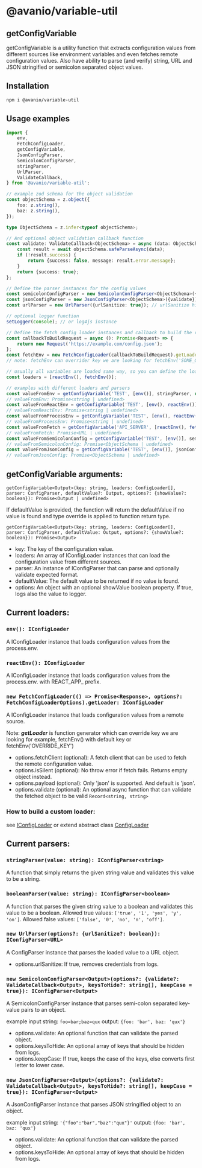 # @avanio/variable-util

## getConfigVariable

getConfigVariable is a utility function that extracts configuration values from different sources like environment variables and even fetches remote configuration values.
Also have ability to parse (and verify) string, URL and JSON stringified or semicolon separated object values.

## Installation

```bash
npm i @avanio/variable-util
```

## Usage examples

```typescript
import {
	env,
	FetchConfigLoader,
	getConfigVariable,
	JsonConfigParser,
	SemicolonConfigParser,
	stringParser,
	UrlParser,
	ValidateCallback,
} from '@avanio/variable-util';

// example zod schema for the object validation
const objectSchema = z.object({
	foo: z.string(),
	baz: z.string(),
});

type ObjectSchema = z.infer<typeof objectSchema>;

// And optional object validation callback function
const validate: ValidateCallback<ObjectSchema> = async (data: ObjectSchema) => {
	const result = await objectSchema.safeParseAsync(data);
	if (!result.success) {
		return {success: false, message: result.error.message};
	}
	return {success: true};
};

// Define the parser instances for the config values
const semicolonConfigParser = new SemicolonConfigParser<ObjectSchema>({validate}); // optional validate callback
const jsonConfigParser = new JsonConfigParser<ObjectSchema>({validate});  // optional validate callback
const urlParser = new UrlParser({urlSanitize: true}); // urlSanitize hides credentials from logs

// optional logger function
setLogger(console); // or log4js instance

// Define the fetch config loader instances and callback to build the request
const callbackToBuildRequest = async (): Promise<Request> => {
	return new Request('https://example.com/config.json');
};
const fetchEnv = new FetchConfigLoader(callbackToBuildRequest).getLoader;
// note: fetchEnv can overrider key we are looking for fetchEnv('SOME_OTHER_KEY');

// usually all variables are loaded same way, so you can define the loaders array just once.
const loaders = [reactEnv(), fetchEnv()];

// examples with different loaders and parsers
const valueFromEnv = getConfigVariable('TEST', [env()], stringParser, undefined, {showValue: true});
// valueFromEnv: Promise<string | undefined>
const valueFromReactEnv = getConfigVariable('TEST', [env(), reactEnv()], stringParser, undefined, {showValue: true});
// valueFromReactEnv: Promise<string | undefined>
const valueFromProcessEnv = getConfigVariable('TEST', [env(), reactEnv()], stringParser, undefined, {showValue: true});
// valueFromProcessEnv: Promise<string | undefined>
const valueFromFetch = getConfigVariable('API_SERVER', [reactEnv(), fetchEnv()], urlParser, undefined, {showValue: true});
// valueFromFetch: Promise<URL | undefined>
const valueFromSemicolonConfig = getConfigVariable('TEST', [env()], semicolonConfigParser, undefined, {showValue: true});
// valueFromSemicolonConfig: Promise<ObjectSchema | undefined>
const valueFromJsonConfig = getConfigVariable('TEST', [env()], jsonConfigParser, undefined, {showValue: true});
// valueFromJsonConfig: Promise<ObjectSchema | undefined>
```

## getConfigVariable arguments:

`getConfigVariable<Output>(key: string, loaders: ConfigLoader[], parser: ConfigParser, defaultValue?: Output, options?: {showValue?: boolean}): Promise<Output | undefined>`

If defaultValue is provided, the function will return the defaultValue if no value is found and type override is applied to function return type.

`getConfigVariable<Output>(key: string, loaders: ConfigLoader[], parser: ConfigParser, defaultValue: Output, options?: {showValue?: boolean}): Promise<Output>`

- key: The key of the configuration value.
- loaders: An array of IConfigLoader instances that can load the configuration value from different sources.
- parser: An instance of IConfigParser that can parse and optionally validate expected format.
- defaultValue: The default value to be returned if no value is found.
- options: An object with an optional showValue boolean property. If true, logs also the value to logger.

## Current loaders:

### `env(): IConfigLoader`

A IConfigLoader instance that loads configuration values from the process.env.

### `reactEnv(): IConfigLoader`

A IConfigLoader instance that loads configuration values from the process.env. with REACT_APP_ prefix.

### `new FetchConfigLoader(() => Promise<Response>, options?: FetchConfigLoaderOptions).getLoader: IConfigLoader`

A IConfigLoader instance that loads configuration values from a remote source.

Note: ___getLoader___ is function generator which can override key we are looking for example, fetchEnv() with default key or fetchEnv('OVERRIDE_KEY')

- options.fetchClient (optional): A fetch client that can be used to fetch the remote configuration value.
- options.isSilent (optional): No throw error if fetch fails. Returns empty object instead.
- options.payload (optional): Only 'json' is supported. And default is 'json'.
- options.validate (optional): An optional async function that can validate the fetched object to be valid `Record<string, string>`



### How to build a custom loader:
see [IConfigLoader](./src/interfaces/IConfigLoader.ts) or extend abstract class [ConfigLoader](./src/loaders/ConfigLoader.ts)

## Current parsers:

### `stringParser(value: string): IConfigParser<string>`

A function that simply returns the given string value and validates this value to be a string.

### `booleanParser(value: string): IConfigParser<boolean>`

A function that parses the given string value to a boolean and validates this value to be a boolean.
Allowed true values: `['true', '1', 'yes', 'y', 'on']`. Allowed false values: `['false', '0', 'no', 'n', 'off']`.

### `new UrlParser(options?: {urlSanitize?: boolean}): IConfigParser<URL>`

A ConfigParser instance that parses the loaded value to a URL object.

- options.urlSanitize: If true, removes credentials from logs.

### `new SemicolonConfigParser<Output>(options?: {validate?: ValidateCallback<Output>, keysToHide?: string[], keepCase = true}): IConfigParser<Output>`

A SemicolonConfigParser instance that parses semi-colon separated key-value pairs to an object.

example input string: `foo=bar;baz=qux` output: `{foo: 'bar', baz: 'qux'}`

- options.validate: An optional function that can validate the parsed object.
- options.keysToHide: An optional array of keys that should be hidden from logs.
- options.keepCase: If true, keeps the case of the keys, else converts first letter to lower case.

### `new JsonConfigParser<Output>(options?: {validate?: ValidateCallback<Output>, keysToHide?: string[], keepCase = true}): IConfigParser<Output>`

A JsonConfigParser instance that parses JSON stringified object to an object.

example input string: `'{"foo":"bar","baz":"qux"}'` output: `{foo: 'bar', baz: 'qux'}`

- options.validate: An optional function that can validate the parsed object.
- options.keysToHide: An optional array of keys that should be hidden from logs.
